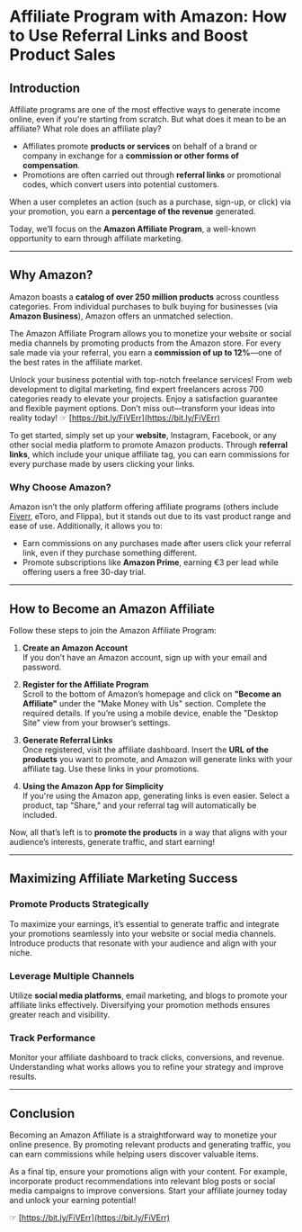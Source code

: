 # Affiliate Program with Amazon: How to Use Referral Links and Boost Product Sales

## Introduction

Affiliate programs are one of the most effective ways to generate income online, even if you're starting from scratch. But what does it mean to be an affiliate? What role does an affiliate play?

- Affiliates promote **products or services** on behalf of a brand or company in exchange for a **commission or other forms of compensation**.
- Promotions are often carried out through **referral links** or promotional codes, which convert users into potential customers.

When a user completes an action (such as a purchase, sign-up, or click) via your promotion, you earn a **percentage of the revenue** generated.

Today, we’ll focus on the **Amazon Affiliate Program**, a well-known opportunity to earn through affiliate marketing.

---

## Why Amazon?

Amazon boasts a **catalog of over 250 million products** across countless categories. From individual purchases to bulk buying for businesses (via **Amazon Business**), Amazon offers an unmatched selection.

The Amazon Affiliate Program allows you to monetize your website or social media channels by promoting products from the Amazon store. For every sale made via your referral, you earn a **commission of up to 12%**—one of the best rates in the affiliate market.

Unlock your business potential with top-notch freelance services! From web development to digital marketing, find expert freelancers across 700 categories ready to elevate your projects. Enjoy a satisfaction guarantee and flexible payment options. Don’t miss out—transform your ideas into reality today! ☞ [https://bit.ly/FiVErr](https://bit.ly/FiVErr)

To get started, simply set up your **website**, Instagram, Facebook, or any other social media platform to promote Amazon products. Through **referral links**, which include your unique affiliate tag, you can earn commissions for every purchase made by users clicking your links.

### Why Choose Amazon?

Amazon isn’t the only platform offering affiliate programs (others include [Fiverr](https://bit.ly/FiVErr), eToro, and Flippa), but it stands out due to its vast product range and ease of use. Additionally, it allows you to:

- Earn commissions on any purchases made after users click your referral link, even if they purchase something different.
- Promote subscriptions like **Amazon Prime**, earning €3 per lead while offering users a free 30-day trial.

---

## How to Become an Amazon Affiliate

Follow these steps to join the Amazon Affiliate Program:

1. **Create an Amazon Account**  
   If you don’t have an Amazon account, sign up with your email and password.

2. **Register for the Affiliate Program**  
   Scroll to the bottom of Amazon’s homepage and click on **"Become an Affiliate"** under the "Make Money with Us" section. Complete the required details. If you’re using a mobile device, enable the "Desktop Site" view from your browser’s settings.

3. **Generate Referral Links**  
   Once registered, visit the affiliate dashboard. Insert the **URL of the products** you want to promote, and Amazon will generate links with your affiliate tag. Use these links in your promotions.

4. **Using the Amazon App for Simplicity**  
   If you're using the Amazon app, generating links is even easier. Select a product, tap "Share," and your referral tag will automatically be included.

Now, all that’s left is to **promote the products** in a way that aligns with your audience’s interests, generate traffic, and start earning!

---

## Maximizing Affiliate Marketing Success

### Promote Products Strategically

To maximize your earnings, it’s essential to generate traffic and integrate your promotions seamlessly into your website or social media channels. Introduce products that resonate with your audience and align with your niche.

### Leverage Multiple Channels

Utilize **social media platforms**, email marketing, and blogs to promote your affiliate links effectively. Diversifying your promotion methods ensures greater reach and visibility.

### Track Performance

Monitor your affiliate dashboard to track clicks, conversions, and revenue. Understanding what works allows you to refine your strategy and improve results.

---

## Conclusion

Becoming an Amazon Affiliate is a straightforward way to monetize your online presence. By promoting relevant products and generating traffic, you can earn commissions while helping users discover valuable items.

As a final tip, ensure your promotions align with your content. For example, incorporate product recommendations into relevant blog posts or social media campaigns to improve conversions. Start your affiliate journey today and unlock your earning potential!

☞ [https://bit.ly/FiVErr](https://bit.ly/FiVErr)
